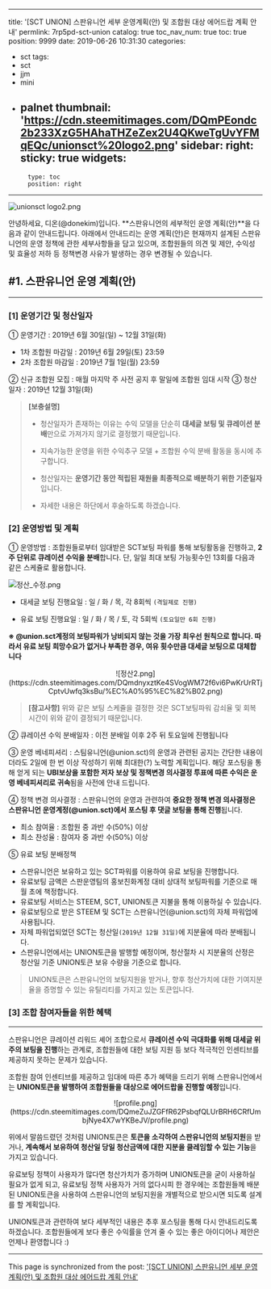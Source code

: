 
---
title: '[SCT UNION] 스판유니언 세부 운영계획(안) 및 조합원 대상 에어드랍 계획 안내'
permlink: 7rp5pd-sct-union
catalog: true
toc_nav_num: true
toc: true
position: 9999
date: 2019-06-26 10:31:30
categories:
- sct
tags:
- sct
- jjm
- mini
- palnet
thumbnail: 'https://cdn.steemitimages.com/DQmPEondc2b233XzG5HAhaTHZeZex2U4QKweTgUvYFMqEQc/unionsct%20logo2.png'
sidebar:
    right:
        sticky: true
widgets:
    -
        type: toc
        position: right
---


![unionsct logo2.png](https://cdn.steemitimages.com/DQmPEondc2b233XzG5HAhaTHZeZex2U4QKweTgUvYFMqEQc/unionsct%20logo2.png)


안녕하세요, 디온(@donekim)입니다. **스판유니언의 세부적인 운영 계획(안)**을 다음과 같이 안내드립니다. 아래에서 안내드리는 운영 계획(안)은 현재까지 설계된 스판유니언의 운영 정책에 관한 세부사항들을 담고 있으며, 조합원들의 의견 및 제안, 수익성 및 효율성 저하 등 정책변경 사유가 발생하는 경우 변경될 수 있습니다. 



## #1. 스판유니언 운영 계획(안)
---

### [1] 운영기간 및 청산일자 
① 운영기간 : 2019년 6월 30일(일) ~ 12월 31일(화)
- 1차 조합원 마감일 : 2019년 6월 29일(토) 23:59
- 2차 조합원 마감일 : 2019년 7월 1일(월) 23:59

② 신규 조합원 모집 : 매월 마지막 주 사전 공지 후 말일에 조합원 임대 시작
③ 청산일자 : 2019년 12월 31일(화)

> **[보충설명]**
>
> - 청산일자가 존재하는 이유는 수익 모델을 단순히 **대세글 보팅 및 큐레이션 분배**만으로 가져가지 않기로 결정했기 때문입니다.
>
> - 지속가능한 운영을 위한 수익추구 모델 + 조합원 수익 분배 활동을 동시에 추구합니다.
>
> - 청산일자는 **운영기간 동안 적립된 재원을 최종적으로 배분하기 위한 기준일자**입니다.  
>
> - 자세한 내용은 하단에서 후술하도록 하겠습니다.


### [2] 운영방법 및 계획
① 운영방법 : 조합원들로부터 임대받은 SCT보팅 파워를 통해 보팅활동을 진행하고, **2주 단위로 큐레이션 수익을 분배**합니다. 단, 일일 최대 보팅 가능횟수인 13회를 다음과 같은 스케쥴로 활용합니다.

![정산_수정.png](https://cdn.steemitimages.com/DQmYG75wQ2Gfh1X5CkeCkG7FLyN2Y5LRGUjPWjUiRzBU8yA/%EC%A0%95%EC%82%B0_%EC%88%98%EC%A0%95.png)

- 대세글 보팅 진행요일 : 일 / 화 / 목, 각 8회씩 `(격일제로 진행)`

- 유료 보팅 진행요일 : 일 / 화 / 목 / 토, 각 5회씩 `(토요일만 6회 진행)`

**※ @union.sct계정의 보팅파워가 낭비되지 않는 것을 가장 최우선 원칙으로 합니다. 따라서 유료 보팅 희망수요가 없거나 부족한 경우, 여유 횟수만큼 대세글 보팅으로 대체합니다**

<center>![정산2.png](https://cdn.steemitimages.com/DQmdnyxztKe4SVogWM72f6vi6PwKrUrRTjCptvUwfq3ksBu/%EC%A0%95%EC%82%B02.png)</center>

> **[참고사항]** 위와 같은 보팅 스케쥴을 결정한 것은 SCT보팅파워 감쇠율 및 회복시간이 위와 같이 결정되기 때문입니다.

② 큐레이션 수익 분배일자 : 이전 분배일 이후 2주 뒤 토요일에 진행됩니다

③ 운영 베네피셔리 : 스팀유니언(@union.sct)의 운영과 관련된 공지는 간단한 내용이더라도 2일에 한 번 이상 작성하기 위해 최대한(?) 노력할 계획입니다. 해당 포스팅을 통해 얻게 되는 **UBI보상을 포함한 저자 보상 및 정책변경 의사결정 투표에 따른 수익은 운영 베네피셔리로 귀속**됨을 사전에 안내 드립니다. 

④ 정책 변경 의사결정 : 스판유니언의 운영과 관련하여 **중요한 정책 변경 의사결정은 스판유니언 운영계정(@union.sct)에서 포스팅 후 댓글 보팅을 통해 진행**됩니다. 

- 최소 참여율 : 조합원 중 과반 수(50%) 이상
- 최소 찬성율 : 참여자 중 과반 수(50%) 이상

⑤ 유료 보팅 분배정책

- 스판유니언은 보유하고 있는 SCT파워를 이용하여 유료 보팅을 진행합니다.
- 유료보팅 금액은 스판운영팀의 홍보친화계정 대비 상대적 보팅파워를 기준으로 매월 초에 책정합니다.
- 유료보팅 서비스는 STEEM, SCT, UNION토큰 지불을 통해 이용하실 수 있습니다.
- 유료보팅으로 받은 STEEM 및 SCT는 스판유니언(@union.sct)의 자체 파워업에 사용됩니다.
- 자체 파워업되었던 SCT는 청산일`(2019년 12월 31일)`에 지분율에 따라 분배됩니다.
- 스판유니언에서는 UNION토큰을 발행할 예정이며, 청산절차 시 지분율의 산정은 청산일 기준 UNION토큰 보유 수량을 기준으로 합니다. 

> UNION토큰은 스판유니언의 보팅지원을 받거나, 향후 청산가치에 대한 기여지분율을 증명할 수 있는 유틸리티를 가지고 있는 토큰입니다.

### [3] 조합 참여자들을 위한 혜택
---

스판유니언은 큐레이션 리워드 셰어 조합으로서 **큐레이션 수익 극대화를 위해 대세글 위주의 보팅을 진행**하는 관계로, 조합원들에 대한 보팅 지원 등 보다 적극적인 인센티브를 제공하지 못하는 문제가 있습니다. 

조합원 참여 인센티브를 제공하고 임대에 따른 추가 혜택을 드리기 위해 스판유니언에서는 **UNION토큰을 발행하여 조합원들을 대상으로 에어드랍을 진행할 예정**입니다.

<center>![profile.png](https://cdn.steemitimages.com/DQmeZuJZGFfR62PsbqfQLUrBRH6CRfUmbjNye4X7wYKBeJV/profile.png)</center>

위에서 말씀드렸던 것처럼 UNION토큰은 **토큰을 소각하여 스판유니언의 보팅지원**을 받거나, **계속해서 보유하여 청산일 당일 청산금액에 대한 지분을 클레임할 수 있는 기능**을 가지고 있습니다. 


유료보팅 정책이 사용자가 많다면 청산가치가 증가하며 UNION토큰을 굳이 사용하실 필요가 없게 되고, 유료보팅 정책 사용자가 거의 없다시피 한 경우에는 조합원들께 배분된 UNION토큰을 사용하여 스판유니언의 보팅지원을 개별적으로 받으시면 되도록 설계를 할 계획입니다.

UNION토큰과 관련하여 보다 세부적인 내용은 추후 포스팅을 통해 다시 안내드리도록 하겠습니다. 조합원들에게 보다 좋은 수익률을 안겨 줄 수 있는 좋은 아이디어나 제안은 언제나 환영합니다 :)

- - -

This page is synchronized from the post: ['[SCT UNION] 스판유니언 세부 운영계획(안) 및 조합원 대상 에어드랍 계획 안내'](https://steemit.com/@donekim/7rp5pd-sct-union)
